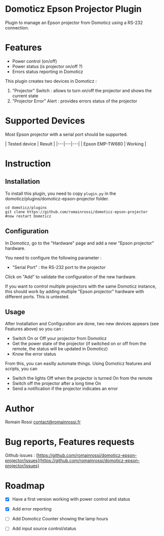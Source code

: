 # Domoticz Epson Projector Plugin

Plugin to manage an Epson projector from Domoticz using a RS-232 connection.


# Features

- Power control (on/off)
- Power status (is projector on/off ?)
- Errors status reporting in Domoticz

This plugin creates two devices in Domoticz :

1. "Projector" Switch : allows to turn on/off the projector and shows the current state
2. "Projector Error" Alert : provides errors status of the projector


# Supported Devices

Most Epson projector with a serial port should be supported.

| Tested device | Result |
|---|---|---|
| Epson EMP-TW680 | Working |


# Instruction

## Installation

To install this plugin, you need to copy `plugin.py` in the domoticz/plugins/domoticz-epson-projector folder.

    cd domoticz/plugins
    git clone https://github.com/romainrossi/domoticz-epson-projector
    #now restart Domoticz


## Configuration

In Domoticz, go to the "Hardware" page and add a new "Epson projector" hardware.

You need to configure the following parameter :

* "Serial Port" : the RS-232 port to the projector

Click on "Add" to validate the configuration of the new hardware.

If you want to control multiple projectors with the same Domoticz instance, this should work by adding multiple "Epson projector" hardware with different ports. This is untested.


## Usage

After Installation and Configuration are done, two new devices appears (see Features above) so you can :

* Switch On or Off your projector from Domoticz
* Get the power state of the projector (if switched on or off from the remote, the status will be updated in Domoticz)
* Know the error status

From this, you can easilly automate things. Using Domoticz features and scripts, you can

* Switch the lights Off when the projector is turned On from the remote
* Switch off the projector after a long time On
* Send a notification if the projector indicates an error


# Author

Romain Rossi <contact@romainrossi.fr>


# Bug reports, Features requests

Github issues : [https://github.com/romainrossi/domoticz-epson-projector/issues](https://github.com/romainrossi/domoticz-epson-projector/issues)


# Roadmap

- [x] Have a first version working with power control and status
- [x] Add error reporting
- [ ] Add Domoticz Counter showing the lamp hours
- [ ] Add input source control/status

